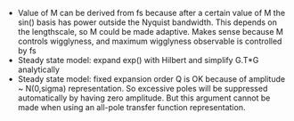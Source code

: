 - Value of M can be derived from fs because after a certain value of M the sin() basis has power outside the Nyquist bandwidth. This depends on the lengthscale, so M could be made adaptive. Makes sense because M controls wigglyness, and maximum wigglyness observable is controlled by fs
- Steady state model: expand exp() with Hilbert and simplify G.T*G analytically
- Steady state model: fixed expansion order Q is OK because of amplitude ~ N(0,sigma) representation. So excessive poles will be suppressed automatically by having zero amplitude. But this argument cannot be made when using an all-pole transfer function representation.
